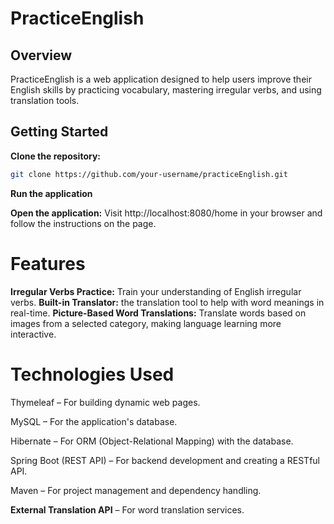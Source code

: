 # PracticeEnglish

## Overview
PracticeEnglish is a web application designed to help users improve their English skills by practicing vocabulary, mastering irregular verbs, and using translation tools.

## Getting Started

 **Clone the repository:**
   ```bash
   git clone https://github.com/your-username/practiceEnglish.git
```

**Run the application**

**Open the application:**
 Visit http://localhost:8080/home in your browser and follow the instructions on the page.

# Features

**Irregular Verbs Practice:** Train your understanding of English irregular verbs.
**Built-in Translator:** the translation tool to help with word meanings in real-time.
**Picture-Based Word Translations:** Translate words based on images from a selected category, making language learning more interactive.


# Technologies Used

Thymeleaf – For building dynamic web pages.

MySQL – For the application's database.

Hibernate – For ORM (Object-Relational Mapping) with the database.

Spring Boot (REST API) – For backend development and creating a RESTful API.

Maven – For project management and dependency handling.

**External Translation API** – For word translation services.

